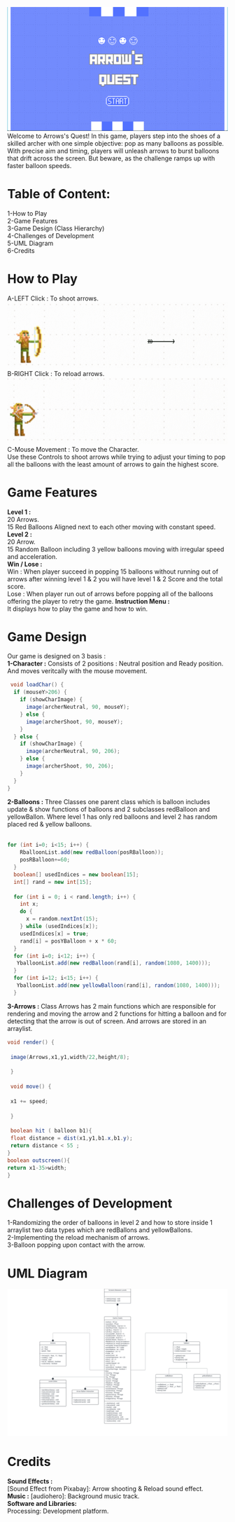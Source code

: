 ![alt text](main.png)
Welcome to Arrows's Quest! In this game, players step into the shoes of a skilled archer with one simple objective: pop as many balloons as possible. With precise aim and timing, players will unleash arrows to burst balloons that drift across the screen. But beware, as the challenge ramps up with faster balloon speeds.
# # 
# **Table of Content:**  
1-How to Play  
2-Game Features      
3-Game Design (Class Hierarchy)   
4-Challenges of Development  
5-UML Diagram   
6-Credits
# #
# How to Play 
A-LEFT Click : To shoot arrows.   
![alt text](image.png)    
B-RIGHT Click : To reload arrows.
![alt text](image-3.png)    
C-Mouse Movement : To move the Character.  
Use these Controls to shoot arrows while trying to adjust your timing to pop all the balloons with the least amount of arrows to gain the highest score.
# #
# Game Features 
**Level 1 :**   
20 Arrows.  
15 Red Balloons Aligned next to each other moving with constant speed.  
**Level 2 :**  
20 Arrow.  
15 Random Balloon including 3 yellow balloons moving with irregular speed and acceleration.  
 **Win / Lose :**  
 Win : When player succeed in popping 15 balloons without running out of arrows after winning level 1 & 2 you will have level 1 & 2 Score and the total score.  
 Lose : When player run out of arrows before popping all of the balloons offering the player to retry the game.
 **Instruction Menu :**  
  It displays how to play the game and how to win.
# #
# Game Design
Our game is designed on 3 basis :  
**1-Character :** Consists of 2 positions : Neutral position and Ready position. And moves veritcally with the mouse movement. 
```java
 void loadChar() {
  if (mouseY>206) {
    if (showCharImage) {
      image(archerNeutral, 90, mouseY);
    } else {
      image(archerShoot, 90, mouseY);
    }
  } else {
    if (showCharImage) {
      image(archerNeutral, 90, 206);
    } else {
      image(archerShoot, 90, 206);
    }
  }
}
```
**2-Balloons :** Three Classes one parent class which is balloon includes update & show functions of balloons and 2 subclasses redBalloon and yellowBallon. Where level 1 has only red balloons and level 2 has random placed red & yellow balloons.
```java

for (int i=0; i<15; i++) {
    RballoonList.add(new redBalloon(posRBalloon));
    posRBalloon+=60;
  }
  boolean[] usedIndices = new boolean[15];
  int[] rand = new int[15];

  for (int i = 0; i < rand.length; i++) {
    int x;
    do {
      x = random.nextInt(15);
    } while (usedIndices[x]);
    usedIndices[x] = true;
    rand[i] = posYBalloon + x * 60;
  }
  for (int i=0; i<12; i++) {
   YballoonList.add(new redBalloon(rand[i], random(1080, 1400)));
  }
  for (int i=12; i<15; i++) {
   YballoonList.add(new yellowBalloon(rand[i], random(1080, 1400)));
  }
```
**3-Arrows :** Class Arrows has 2 main  functions which are responsible for rendering and moving the arrow and 2 functions for hitting a balloon and for detecting that the arrow is out of screen. And arrows are stored in an arraylist.
```java
void render() {
 
 image(Arrows,x1,y1,width/22,height/8);
 
 }
 
 void move() {
 
 x1 += speed;
 
 }
 
 boolean hit ( balloon b1){
 float distance = dist(x1,y1,b1.x,b1.y);
 return distance < 55 ;
}
boolean outscreen(){
return x1-35>width;
}

```
# #
# Challenges of Development   
1-Randomizing the order of balloons in level 2 and how to store inside 1 arraylist two data types which are redBallons and yellowBallons.  
2-Implementing the reload mechanism of arrows.  
3-Balloon popping upon contact with the arrow.
# #
# UML Diagram
![alt text](<UML Diagram.svg>)

# Credits
**Sound Effects :**  
[Sound Effect from Pixabay]: Arrow shooting & Reload sound effect.  
**Music :** 
[audiohero]: Background music track.  
**Software and Libraries:**  
Processing: Development platform.

